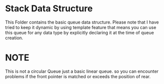 # Stack Data Structure
This Folder contains the basic queue data structure. Please note that I have tried to keep it dynamic by using template feature that means you can use this queue for any data type by explicitly declaring it at the time of queue creation.

# NOTE
This is not a circular Queue just a basic linear queue. so you can encounter problems if the front pointer is matched or exceeds the position of rear.
